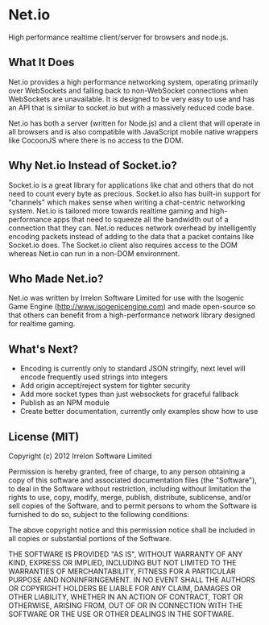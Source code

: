 # Net.io
High performance realtime client/server for browsers and node.js.

## What It Does
Net.io provides a high performance networking system, operating primarily over WebSockets and falling back to
non-WebSocket connections when WebSockets are unavailable. It is designed to be very easy to use and has an API that
is similar to socket.io but with a massively reduced code base.

Net.io has both a server (written for Node.js) and a client that will operate in all browsers and is also compatible
with JavaScript mobile native wrappers like CocoonJS where there is no access to the DOM.

## Why Net.io Instead of Socket.io?
Socket.io is a great library for applications like chat and others that do not need to count every byte as precious.
Socket.io also has built-in support for "channels" which makes sense when writing a chat-centric networking system.
Net.io is tailored more towards realtime gaming and high-performance apps that need to squeeze all the bandwidth out of
a connection that they can. Net.io reduces network overhead by intelligently encoding packets instead of adding to the
data that a packet contains like Socket.io does. The Socket.io client also requires access to the DOM whereas Net.io can
run in a non-DOM environment.

## Who Made Net.io?
Net.io was written by Irrelon Software Limited for use with the Isogenic Game Engine (http://www.isogenicengine.com) and
made open-source so that others can benefit from a high-performance network library designed for realtime gaming.

## What's Next?
* Encoding is currently only to standard JSON stringify, next level will encode frequently used strings into integers
* Add origin accept/reject system for tighter security
* Add more socket types than just websockets for graceful fallback
* Publish as an NPM module
* Create better documentation, currently only examples show how to use

## License (MIT)
Copyright (c) 2012 Irrelon Software Limited

Permission is hereby granted, free of charge, to any person obtaining a copy of this software and associated
documentation files (the "Software"), to deal in the Software without restriction, including without limitation the
rights to use, copy, modify, merge, publish, distribute, sublicense, and/or sell copies of the Software, and to permit
persons to whom the Software is furnished to do so, subject to the following conditions:

The above copyright notice and this permission notice shall be included in all copies or substantial portions of the
Software.

THE SOFTWARE IS PROVIDED "AS IS", WITHOUT WARRANTY OF ANY KIND, EXPRESS OR IMPLIED, INCLUDING BUT NOT LIMITED TO THE
WARRANTIES OF MERCHANTABILITY, FITNESS FOR A PARTICULAR PURPOSE AND NONINFRINGEMENT. IN NO EVENT SHALL THE AUTHORS OR
COPYRIGHT HOLDERS BE LIABLE FOR ANY CLAIM, DAMAGES OR OTHER LIABILITY, WHETHER IN AN ACTION OF CONTRACT, TORT OR
OTHERWISE, ARISING FROM, OUT OF OR IN CONNECTION WITH THE SOFTWARE OR THE USE OR OTHER DEALINGS IN THE SOFTWARE.